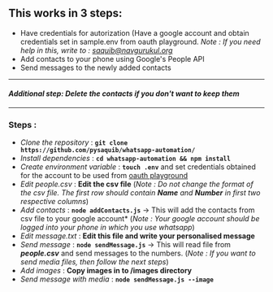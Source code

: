 ## This works in 3 steps:
- Have credentials for autorization (Have a google account and obtain credentials set in sample.env from oauth playground. *Note : If you need help in this, write to : saquib@navgurukul.org*
- Add contacts to your phone using Google's People API
- Send messages to the newly added contacts
---
#### *Additional step: Delete the contacts if you don't want to keep them*
---

### Steps :
- *Clone the repository* : **`git clone https://github.com/pysaquib/whatsapp-automation/`**
- *Install dependencies* : **`cd whatsapp-automation && npm install`**
- *Create environment variable* : **`touch .env`** and set credentials obtained for the account to be used from [oauth playground ](https://developers.google.com/oauthplayground/)
- *Edit people.csv* : **Edit the csv file** (*Note : Do not change the format of the csv file. The first row should contain **Name** and **Number** in first two respective columns*)
- *Add contacts* : **`node addContacts.js`** -> This will add the contacts from csv file to your google account* (*Note : Your google account should be logged into your phone in which you use whatsapp*)
- *Edit message.txt* : **Edit this file and write your personalised message** 
- *Send message* : **`node sendMessage.js`** -> This will read file from ***people.csv*** and send messages to the numbers. (*Note : If you want to send media files, then follow the next steps*)
- *Add images* : **Copy images in to /images directory**
- *Send message with media* : **`node sendMessage.js --image`**
